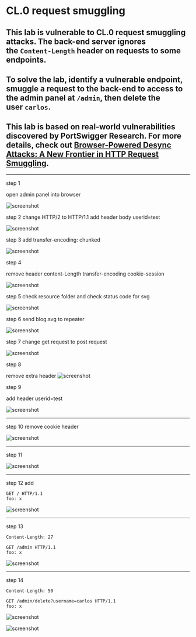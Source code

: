 # CL.0 request smuggling

## This lab is vulnerable to CL.0 request smuggling attacks. The back-end server ignores the `Content-Length` header on requests to some endpoints.

## To solve the lab, identify a vulnerable endpoint, smuggle a request to the back-end to access to the admin panel at `/admin`, then delete the user `carlos`.

## This lab is based on real-world vulnerabilities discovered by PortSwigger Research. For more details, check out [Browser-Powered Desync Attacks: A New Frontier in HTTP Request Smuggling](https://portswigger.net/research/browser-powered-desync-attacks#cl.0).

---

step 1

open admin panel into browser

![screenshot](./images/images_lab15/lab15_access_admin_page.png)

step 2
change HTTP/2 to HTTP/1.1
add header body userid=test

![screenshot](./images/images_lab15/lab15_remove_header_from_svg_post_request.png)

step 3
add transfer-encoding: chunked

![screenshot](./images/images_lab15/lab15_add_transfer_encoding.png)

step 4

remove header
content-Length
transfer-encoding
cookie-session

![screenshot](./images/images_lab15/lab15_remove_some_header.png)

step 5
check resource folder and check status code for svg

![screenshot](./images/images_lab15/lab15_find_status_code_from_resource_file.png)

step 6
send blog.svg to repeater

![screenshot](./images/images_lab15/lab15_test_svg_into_repeter_get_request.png)

step 7
change get request to post request

![screenshot](./images/images_lab15/lab15_test_post_request_svg_repeater.png)

step 8

remove extra header
![screenshot](./images/images_lab15/lab15_remove_some_header_from_svg.png)

step 9

add header userid=test

![screenshot](./images/images_lab15/lab15_add_header_userid_test_svg.png)

---

step 10
remove cookie header

![screenshot](./images/images_lab15/lab15_increse_content_length_userid_test_svg.png)

---

step 11

![screenshot](./images/images_lab15/lab15_test_payload_get_request_svg.png)

---

step 12
add

```http
GET / HTTP/1.1
foo: x
```

![screenshot](./images/images_lab15/lab15_get_request_add_foo_header.png)

---

step 13

```http
Content-Length: 27

GET /admin HTTP/1.1
foo: x
```

![screenshot](./images/images_lab15/lab15_add_admin_get_request_svg_payload.png)

---

step 14

```http
Content-Length: 50

GET /admin/delete?username=carlos HTTP/1.1
foo: x
```

![screenshot](./images/images_lab15/lab15_delete_carlos_account.png)

![screenshot](./images/images_lab15/lab15_lab_solved.png)
